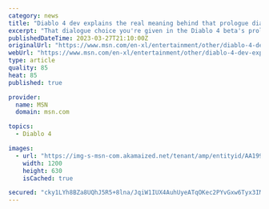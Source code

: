 ```yaml
---
category: news
title: "Diablo 4 dev explains the real meaning behind that prologue dialogue choice"
excerpt: "That dialogue choice you're given in the Diablo 4 beta's prologue isn't meaningless, even if your decision doesn't impact the story at all. Before we go any further, here's a spoiler warning for the ..."
publishedDateTime: 2023-03-27T21:10:00Z
originalUrl: "https://www.msn.com/en-xl/entertainment/other/diablo-4-dev-explains-the-real-meaning-behind-that-prologue-dialogue-choice/ar-AA199kl2"
webUrl: "https://www.msn.com/en-xl/entertainment/other/diablo-4-dev-explains-the-real-meaning-behind-that-prologue-dialogue-choice/ar-AA199kl2"
type: article
quality: 85
heat: 85
published: true

provider:
  name: MSN
  domain: msn.com

topics:
  - Diablo 4

images:
  - url: "https://img-s-msn-com.akamaized.net/tenant/amp/entityid/AA199mzd.img?h=630&w=1200&m=6&q=60&o=t&l=f&f=jpg&x=668&y=192"
    width: 1200
    height: 630
    isCached: true

secured: "cky1LYh8BZa8UQhJ5R5+8lna/JqiW1IUX4AuhUyeATqOKec2PYvGxw6Tyx3IMsauPs8rlIqGHmIFtzgMClrQLN0P59XvSb9+WqPP+Fu1Q0PPSVNaBRhcn8c3RswM31n2otlgkKaxWckXgp5YY2C0D9/OJmhKpq7WdisgU6iNxbOvK5R9Q0z5VxzQzr1+ETJ0THyNVqJXaPbadotPVlPaf8iu6ZKNvW+L1EXK6gfJps6Cix5F5y5+7VwbD82b2R/X+3DR41aO01/AFeHXfFwx/V/JDkwgSvUgJpO6w6TAd/kuPRDqlwHMXuoA7mXaFKRpR1+TTy4J9PLpIsKgUVC1zzyuYpx22Rgb04f8ULirykY=;xaeIXwg0GjssHcwch9uwwg=="
---
```


